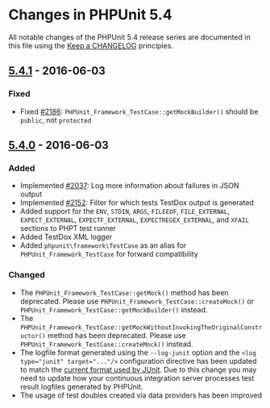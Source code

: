# Changes in PHPUnit 5.4

All notable changes of the PHPUnit 5.4 release series are documented in this file using the [Keep a CHANGELOG](http://keepachangelog.com/) principles.

## [5.4.1] - 2016-06-03

### Fixed

* Fixed [#2186](https://github.com/sebastianbergmann/phpunit/issues/2186): `PHPUnit_Framework_TestCase::getMockBuilder()` should be `public`, not `protected` 

## [5.4.0] - 2016-06-03

### Added

* Implemented [#2037](https://github.com/sebastianbergmann/phpunit/issues/2037): Log more information about failures in JSON output
* Implemented [#2152](https://github.com/sebastianbergmann/phpunit/issues/2152): Filter for which tests TestDox output is generated
* Added support for the `ENV`, `STDIN`, `ARGS`, `FILEEOF`, `FILE_EXTERNAL`, `EXPECT_EXTERNAL`, `EXPECTF_EXTERNAL`, `EXPECTREGEX_EXTERNAL`, and `XFAIL` sections to PHPT test runner
* Added TestDox XML logger
* Added `phpunit\framework\TestCase` as an alias for `PHPUnit_Framework_TestCase` for forward compatibility

### Changed

* The `PHPUnit_Framework_TestCase::getMock()` method has been deprecated. Please use `PHPUnit_Framework_TestCase::createMock()` or `PHPUnit_Framework_TestCase::getMockBuilder()` instead.
* The `PHPUnit_Framework_TestCase::getMockWithoutInvokingTheOriginalConstructor()` method has been deprecated. Please use `PHPUnit_Framework_TestCase::createMock()` instead.
* The logfile format generated using the `--log-junit` option and the `<log type="junit" target="..."/>` configuration directive has been updated to match the [current format used by JUnit](http://llg.cubic.org/docs/junit/). Due to this change you may need to update how your continuous integration server processes test result logfiles generated by PHPUnit.
* The usage of test doubles created via data providers has been improved

[5.4.1]: https://github.com/sebastianbergmann/phpunit/compare/5.4.0...5.4.1
[5.4.0]: https://github.com/sebastianbergmann/phpunit/compare/5.3...5.4.0

